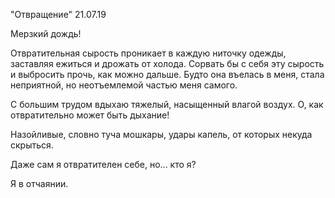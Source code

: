 "Отвращение" 21.07.19

Мерзкий дождь!

Отвратительная сырость проникает в каждую ниточку одежды, заставляя ежиться и дрожать от холода. Сорвать бы с себя эту сырость и выбросить прочь, как можно дальше. Будто она въелась в меня, стала неприятной, но неотъемлемой частью меня самого.

С большим трудом вдыхаю тяжелый, насыщенный влагой воздух. О, как отвратительно может быть дыхание!

Назойливые, словно туча мошкары, удары капель, от которых некуда скрыться.

Даже сам я отвратителен себе, но... кто я?

Я в отчаянии.

